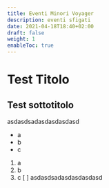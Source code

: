 ```yaml
---
title: Eventi Minori Voyager
description: eventi sfigati
date: 2021-04-18T18:40+02:00
draft: false
weight: 1
enableToc: true
---
```


# Test Titolo
## Test sottotitolo

asdasdsadasdasdasdasd

- a
- b
- c
1. a
1. b
1. c
[ ] asdasdsadasdasdasdasd
